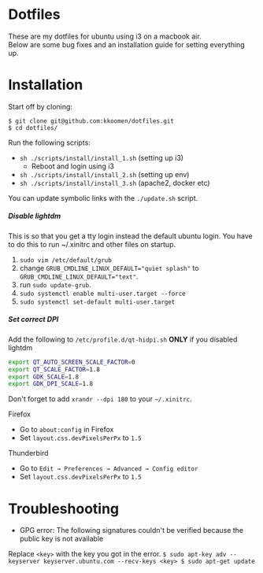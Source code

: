 # Dotfiles

These are my dotfiles for ubuntu using i3 on a macbook air.<br/>
Below are some bug fixes and an installation guide for setting everything up.

# Installation

Start off by cloning:

```
$ git clone git@github.com:kkoomen/dotfiles.git
$ cd dotfiles/
```

Run the following scripts:

- `sh ./scripts/install/install_1.sh` (setting up i3)
  - Reboot and login using i3
- `sh ./scripts/install/install_2.sh` (setting up env)
- `sh ./scripts/install/install_3.sh` (apache2, docker etc)

You can update symbolic links with the `./update.sh` script.

##### Disable lightdm

This is so that you get a tty login instead the default ubuntu login. You have to
do this to run ~/.xinitrc and other files on startup.

1. `sudo vim /etc/default/grub`
2. change `GRUB_CMDLINE_LINUX_DEFAULT="quiet splash"` to `GRUB_CMDLINE_LINUX_DEFAULT="text"`.
3. run `sudo update-grub`.
4. `sudo systemctl enable multi-user.target --force`
5. `sudo systemctl set-default multi-user.target`

##### Set correct DPI

Add the following to `/etc/profile.d/qt-hidpi.sh` **ONLY** if you disabled lightdm

```sh
export QT_AUTO_SCREEN_SCALE_FACTOR=0
export QT_SCALE_FACTOR=1.8
export GDK_SCALE=1.8
export GDK_DPI_SCALE=1.8
```

Don't forget to add `xrandr --dpi 180` to your `~/.xinitrc`.

Firefox
- Go to `about:config` in Firefox
- Set `layout.css.devPixelsPerPx` to `1.5`

Thunderbird
- Go to `Edit → Preferences → Advanced → Config editor`
- Set `layout.css.devPixelsPerPx` to `1.5`

# Troubleshooting

- GPG error: The following signatures couldn't be verified because the public key
is not available

Replace `<key>` with the key you got in the error.
`
$ sudo apt-key adv --keyserver keyserver.ubuntu.com --recv-keys <key>
$ sudo apt-get update
`
